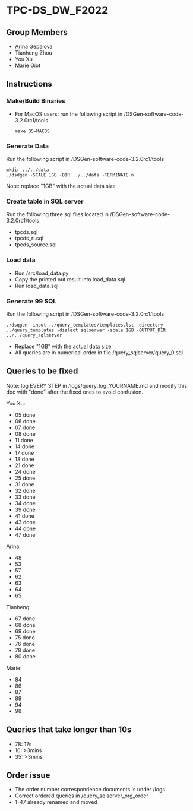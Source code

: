 # TPC-DS_DW_F2022
## Group Members
- Arina Gepalova
- Tianheng Zhou
- You Xu
- Marie Giot

## Instructions
### Make/Build Binaries
- For MacOS users: run the following script in /DSGen-software-code-3.2.0rc1/tools
    ```
    make OS=MACOS
    ```

### Generate Data
Run the following script in /DSGen-software-code-3.2.0rc1/tools
```
mkdir ../../data
./dsdgen -SCALE 1GB -DIR ../../data -TERMINATE n
```
Note: replace "1GB" with the actual data size

### Create table in SQL server
Run the following three sql files located in /DSGen-software-code-3.2.0rc1/tools
- tpcds.sql
- tpcds_ri.sql
- tpcds_source.sql

### Load data
- Run /src/load_data.py
- Copy the printed out result into load_data.sql
- Run load_data.sql

### Generate 99 SQL
Run the following script in /DSGen-software-code-3.2.0rc1/tools
```
./dsqgen -input ../query_templates/templates.lst -directory ../query_templates -dialect sqlserver -scale 1GB -OUTPUT_DIR ../../query_sqlserver
```
- Replace "1GB" with the actual data size
- All queries are in numerical order in file /query_sqlserver/query_0.sql

## Queries to be fixed
Note: log EVERY STEP in /logs/query_log_YOURNAME.md and modify this doc with "done" after the fixed ones to avoid confusion.

You Xu:
- 05 done
- 06 done
- 07 done
- 08 done
- 11 done
- 14 done
- 17 done
- 18 done
- 21 done
- 24 done
- 25 done
- 31 done
- 32 done
- 33 done
- 34 done
- 39 done
- 41 done
- 43 done
- 44 done
- 47 done

Arina:
- 48
- 53
- 57
- 62
- 63
- 64
- 65

Tianheng:
- 67 done
- 68 done
- 69 done
- 75 done
- 76 done
- 78 done
- 80 done

Marie:
- 84
- 86
- 87
- 89
- 94
- 98

## Queries that take longer than 10s
- 78: 17s
- 10: >3mins
- 35: >3mins

## Order issue
- The order number correspondence documents is under /logs
- Correct ordered queries in /query_sqlserver_org_order
- 1-47 already renamed and moved